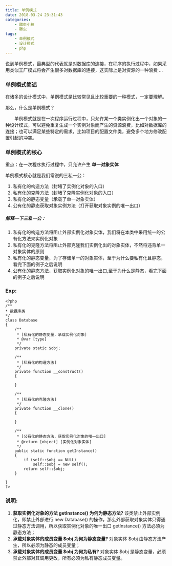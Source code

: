 ```yaml
---
title: 单例模式
date: 2018-03-24 23:31:43
categories:
	- 雕虫小技
	- 雕虫
tags:
	- 单例模式
	- 设计模式
	- php
---
```

说到单例模式，最典型的代表就是对数据库的连接，在程序的执行过程中，如果采用类似工厂模式将会产生很多对数据库的连接，这实际上是对资源的一种浪费 ...

<!-- more -->
### **单例模式简述**

在诸多的设计模式中，单例模式是比较常见且比较重要的一种模式，一定要理解。

那么，什么是单例模式？

&emsp;&emsp;单例模式就是在一次程序运行过程中，只允许某一个类实例化出一个对象的一种设计模式，可以避免重复生成一个实例对象而产生的资源浪费，比如对数据库的连接；也可以满足某些特定的需求，比如项目的配置文件类，避免多个地方修改配置引起的冲突。

### **单例模式的核心**
重点：在一次程序执行过程中，只允许产生 **单一对象实体**

单例模式核心就是我们常说的三私一公：
1. 私有化的构造方法（封堵了实例化对象的入口）
2. 私有化的克隆方法（封堵了克隆实例化对象的入口）
3. 私有化的静态变量（承载了单一对象实体）
4. 公有化的静态获取对象实例方法（打开获取对象实例的唯一出口）

##### 解释一下三私一公：
1. 私有化的构造方法将阻止外部实例化对象实体，我们将在本类中采用统一的公有化方法来实例化对象
2. 私有化的克隆方法将阻止外部克隆我们实例化出的对象实体，不然将违背单一对象实体的原则
3. 私有化的静态变量，为了存储单一的对象实体，至于为什么要私有化且静态，看完下面的例子之后说明
4. 公有化的静态方法，获取实例化对象的唯一出口,至于为什么是静态，看完下面的例子之后说明

### **Exp:**
```
<?php 
/**
* 数据库类
*/
class Database
{
	/**
	 * [私有化的静态变量，承载实例化对象]
	 * @var [type]
	 */
	private static $obj;

	/**
	 * [私有化的构造方法]
	 */
	private function __construct()
	{
			
	}

	/**
	 * [私有化的克隆方法]
	 */
	private function __clone()
	{
		
	}

	/**
	 * [公有化的静态方法，获取实例化对象的唯一出口]
	 * @return [object] [实例化对象实体]
	 */
	public static function getInstance()
	{
		if (self::$obj == NULL) 
			self::$obj = new self();
		return self::$obj;
	}

}
?>
```


### **说明:**
1. **获取实例化对象的方法 getInstance() 为何为静态方法?**
	该类禁止外部实例化，即禁止外部进行 new Database() 的操作，那么外部获取对象实体只得通过静态方法调用，所以获取实例化对象的唯一出口 getInstance() 方法必须为静态方法；
2. **承载对象实体的成员变量 $obj 为何为静态变量?**
	对象实体 $obj 由静态方法产生，所以必须为静态的成员变量；
3. **承载对象实体的成员变量 $obj 为何为私有?**
	对象实体 $obj 是静态变量，必须禁止外部对其调用更改，所有必须为私有静态成员变量。



